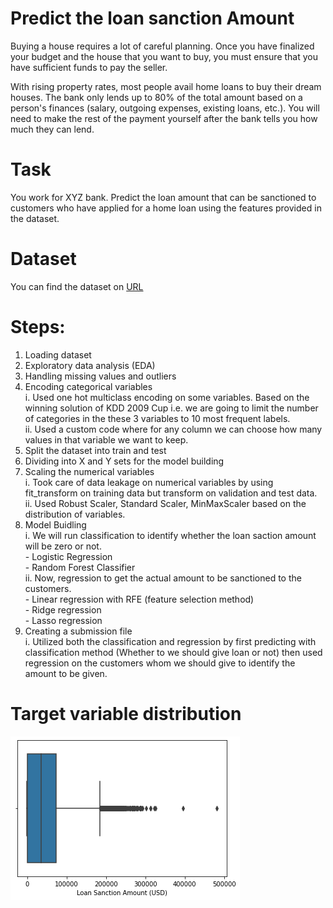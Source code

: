 # Predict the loan sanction Amount

Buying a house requires a lot of careful planning. Once you have finalized your budget and the house that you want to buy, you must ensure that you have sufficient funds to pay the seller.

With rising property rates, most people avail home loans to buy their dream houses. The bank only lends up to 80% of the total amount based on a person's finances (salary, outgoing expenses, existing loans, etc.). You will need to make the rest of the payment yourself after the bank tells you how much they can lend.

# Task

You work for XYZ bank. Predict the loan amount that can be sanctioned to customers who have applied for a home loan using the features provided in the dataset.

# Dataset

You can find the dataset on [URL](https://www.kaggle.com/zyper26/sanction-loan)


# Steps:

  1. Loading dataset
  2. Exploratory data analysis (EDA)
  3. Handling missing values and outliers
  4. Encoding categorical variables <br/>
      i. Used one hot multiclass encoding on some variables. Based on the winning solution of KDD 2009 Cup i.e. we are going to limit the number of categories in             the these 3 variables to 10 most frequent labels. <br/>
      ii. Used a custom code where for any column we can choose how many values in that variable we want to keep.
  5. Split the dataset into train and test
  6. Dividing into X and Y sets for the model building
  7. Scaling the numerical variables  <br/>
      i. Took care of data leakage on numerical variables by using fit_transform on training data but transform on validation and test data. <br/>
      ii. Used Robust Scaler, Standard Scaler, MinMaxScaler based on the distribution of variables. <br/>
  8. Model Buidling <br/>
      i. We will run classification to identify whether the loan saction amount will be zero or not. <br>
          - Logistic Regression <br/>
          - Random Forest Classifier <br/>
      ii. Now, regression to get the actual amount to be sanctioned to the customers. <br>
          - Linear regression with RFE (feature selection method) <br/>
          - Ridge regression <br/>
          - Lasso regression <br/>
  9. Creating a submission file <br/>
       i. Utilized both the classification and regression by first predicting with classification method (Whether to we should give loan or not) then used regression on the customers whom we should give to identify the amount to be given.
       
     
 # Target variable distribution
 
 ![plot](https://github.com/zyper26/Loan_Sanction/blob/main/target_variable.png)
